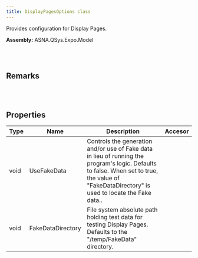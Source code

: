 ```yaml
---
title: DisplayPagesOptions class
---
```


Provides configuration for Display Pages.

**Assembly:** ASNA.QSys.Expo.Model

<br>
<br>

## Remarks

<br>
<br>

## Properties

| Type | Name | Description | Accesor
| --- | --- | --- | --- 
| void | UseFakeData | Controls the generation and/or use of Fake data in lieu of running the program's logic. Defaults to false.  When set to true, the value of "FakeDataDirectory" is used to locate the Fake data.. | 
| void | FakeDataDirectory | File system absolute path holding test data for testing Display Pages. Defaults to the "/temp/FakeData" directory. | 

<br>
<br>


